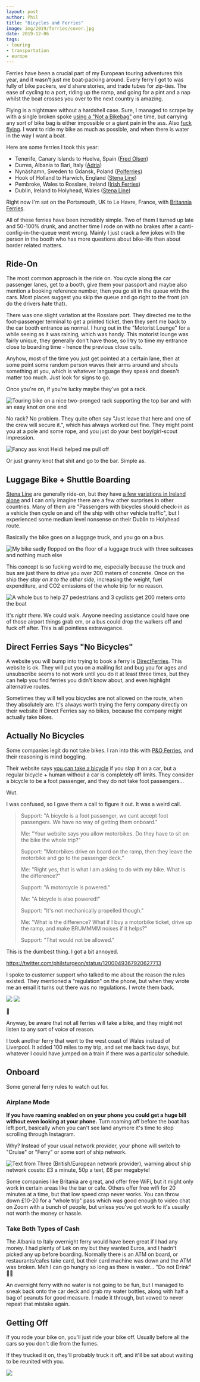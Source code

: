 ```yaml
---
layout: post
author: Phil
title: "Bicycles and Ferries"
image: img/2019/ferries/cover.jpg
date: 2019-12-06
tags:
- touring
- transportation
- europe
---
```


Ferries have been a crucial part of my European touring adventures this year, and it wasn't just me boat-packing around. Every ferry I got to was fully of bike packers, we'd share stories, and trade tubes for zip-ties. The ease of cycling to a port, riding up the ramp, and going for a pint and a nap whilst the boat crosses you over to the next country is amazing.

Flying is a nightmare without a hardshell case. Sure, I managed to scrape by with a single broken spoke [using a "Not a Bikebag"](/colombia-not-a-bike-bag/) one time, but carrying any sort of bike bag is either impossible or a giant pain in the ass. Also [fuck flying](https://www.flightfreeusa.org/). I want to ride my bike as much as possible, and when there is water in the way I want a boat.

Here are some ferries I took this year:

- Tenerife, Canary Islands to Huelva, Spain ([Fred Olsen](https://www.fredolsen.es/))
- Durres, Albania to Bari, Italy ([Adria](https://www.adriaferries.com/))
- Nynäshamn, Sweden to Gdansk, Poland ([Polferries](https://polferries.pl/))
- Hook of Holland to Harwich, England ([Stena Line](https://www.stenaline.co.uk/))
- Pembroke, Wales to Rosslare, Ireland ([Irish Ferries](https://www.irishferries.com/))
- Dublin, Ireland to Holyhead, Wales ([Stena Line](https://www.stenaline.co.uk/))

Right now I'm sat on the Portsmouth, UK to Le Havre, France, with [Britannia Ferries](https://www.brittanyferries.com).

All of these ferries have been incredibly simple. Two of them I turned up late and 50-100% drunk, and another time I rode on with no brakes after a canti-config-in-the-queue went wrong. Mainly I just crack a few jokes with the person in the booth who has more questions about bike-life than about border related matters.

## Ride-On

The most common approach is the ride on. You cycle along the car passenger lanes, get to a booth, give them your passport and maybe also mention a booking reference number, then you go sit in the queue with the cars. Most places suggest you skip the queue and go right to the front (oh do the drivers hate that). 

There was one slight variation at the Rosslare port. They directed me to the foot-passenger terminal to get a printed ticket, then they sent me back to the car booth entrance as normal. I hung out in the "Motorist Lounge" for a while seeing as it was raining, which was handy. This motorist lounge was fairly unique, they generally don't have those, so I try to time my entrance close to boarding time - hence the previous close calls.

Anyhow, most of the time you just get pointed at a certain lane, then at some point some random person waves their arms around and shouts something at you, which is whatever language they speak and doesn't matter too much. Just look for signs to go. 

Once you're on, if you're lucky maybe they've got a rack.

![Touring bike on a nice two-pronged rack supporting the top bar and with an easy knot on one end](img/2019/ferries/rack.jpg)

No rack? No problem. They quite often say "Just leave that here and one of the crew will secure it.", which has always worked out fine. They might point you at a pole and some rope, and you just do your best boy/girl-scout impression. 

![Fancy ass knot Heidi helped me pull off](img/2019/ferries/knot.jpg)

Or just granny knot that shit and go to the bar. Simple as.

## Luggage Bike + Shuttle Boarding

[Stena Line](https://www.stenaline.com/) are generally ride-on, but they have [a few variations in Ireland alone](https://www.stenaline.ie/faqs/at-the-port/how-do-i-get-on-to-the-ferry-with-my-bicycle) and I can only imagine there are a few other surprises in other countries. Many of them are "Passengers with bicycles should check-in as a vehicle then cycle on and off the ship with other vehicle traffic", but I experienced some medium level nonsense on their Dublin to Holyhead route.

Basically the bike goes on a luggage truck, and you go on a bus. 

![My bike sadly flopped on the floor of a luggage truck with three suitcases and nothing much else](img/2019/ferries/truck.jpg)

This concept is so fucking weird to me, especially because the truck and bus are just there to drive you over 200 meters of concrete. Once on the ship they _stay on it to the other side_, increasing the weight, fuel expenditure, and CO2 emissions of the whole trip for no reason. 

![A whole bus to help 27 pedestrians and 3 cyclists get 200 meters onto the boat](img/2019/ferries/bus.jpg)

It's _right there_. We could walk. Anyone needing assistance could have one of those airport things grab em, or a bus could drop the walkers off and fuck off after. This is all pointless extravagance.

## Direct Ferries Says "No Bicycles"

A website you will bump into trying to book a ferry is [DirectFerries](https://directferries.com). This website is ok. They will put you on a mailing list and bug you for ages and unsubscribe seems to not work until you do it at least three times, but they can help you find ferries you didn't know about, and even highlight alternative routes.

Sometimes they will tell you bicycles are not allowed on the route, when they absolutely are. It's always worth trying the ferry company directly on their website if Direct Ferries say no bikes, because the company might actually take bikes.

## Actually No Bicycles

Some companies legit do not take bikes. I ran into this with [P&O Ferries](http://www.poferries.com/), and their reasoning is mind boggling.

Their website says [you can take a bicycle](http://www.poferries.com/en/travelling-with-bikes) if you slap it on a car, but a regular bicycle + human without a car is completely off limits. They consider a bicycle to be a foot passenger, and they do not take foot passengers...

Wut. 

I was confused, so I gave them a call to figure it out. It was a weird call.

> Support: "A bicycle is a foot passenger, we cant accept foot passengers. We have no way of getting them onboard."
>
> Me: "Your website says you allow motorbikes. Do they have to sit on the bike the whole trip?"
> 
> Support: "Motorbikes drive on board on the ramp, then they leave the motorbike and go to the passenger deck."
>
> Me: "Right yes, that is what I am asking to do with my bike. What is the difference?"
> 
> Support: "A motorcycle is powered."
>
> Me: "A bicycle is also powered!"
> 
> Support: "It's not mechanically propelled though."
> 
> Me: "What is the difference? What if I buy a motorbike ticket, drive up the ramp, and make BRUMMMM noises if it helps?"
>
> Support: "That would not be allowed."

This is the dumbest thing. I got a bit annoyed.

https://twitter.com/philsturgeon/status/1200049367920627713

I spoke to customer support who talked to me about the reason the rules existed. They mentioned a "regulation" on the phone, but when they wrote me an email it turns out there was no regulations. I wrote them back.

![](img/2019/ferries/support1.jpg)
![](img/2019/ferries/support2.jpg)

🤣

Anyway, be aware that not all ferries will take a bike, and they might not listen to any sort of voice of reason.

I took another ferry that went to the west coast of Wales instead of Liverpool. It added 100 miles to my trip, and set me back two days, but whatever I could have jumped on a train if there was a particular schedule. 

## Onboard

Some general ferry rules to watch out for. 

### Airplane Mode

**If you have roaming enabled on on your phone you could get a huge bill without even looking at your phone.** Turn roaming off before the boat has left port, basically when you can't see land anymore it's time to stop scrolling through Instagram. 

Why? Instead of your usual network provider, your phone will switch to "Cruise" or "Ferry" or some sort of ship network. 

![Text from Three (British/European network provider), warning about ship network cossts: £3 a minute, 50p a text, £6 per megabyte!](img/2019/ferries/network.jpg)

Some companies like Britania are great, and offer free WiFi, but it might only work in certain areas like the bar or cafe. Others offer free wifi for 20 minutes at a time, but that low speed crap never works. You can throw down £10-20 for a "whole trip" pass which was good enough to video chat on Zoom with a bunch of people, but unless you've got work to it's usually not worth the money or hassle. 

### Take Both Types of Cash

The Albania to Italy overnight ferry would have been great if I had any money. I had plenty of Lek on my but they wanted Euros, and I hadn't picked any up before boarding. Normally there is an ATM on board, or restaurants/cafes take card, but their card machine was down and the ATM was broken. Meh I can go hungry so long as there is water... "Do not Drink" 🙇‍♂️

An overnight ferry with no water is not going to be fun, but I managed to sneak back onto the car deck and grab my water bottles, along with half a bag of peanuts for good measure. I made it through, but vowed to never repeat that mistake again.

## Getting Off

If you rode your bike on, you'll just ride your bike off. Usually before all the cars so you don't die from the fumes.

If they trucked it on, they'll probably truck it off, and it'll be sat about waiting to be reunited with you. 

![](img/2019/ferries/baggage.jpg)

